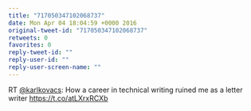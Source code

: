 ```yaml
---
title: "717050347102068737"
date: Mon Apr 04 18:04:59 +0000 2016
original-tweet-id: "717050347102068737"
retweets: 0
favorites: 0
reply-tweet-id: ""
reply-user-id: ""
reply-user-screen-name: ""
---
```

RT <a href="https://twitter.com/karlkovacs">@karlkovacs</a>: How a career in technical writing ruined me as a letter writer <a href="https://t.co/atLXrxRCXb">https://t.co/atLXrxRCXb</a>
